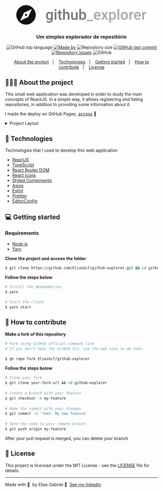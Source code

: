 <h1 align="center">
  <img src=".github/logo.svg" alt="Logo">
</h1>

<h3 align="center">
  Um simples explorador de repositório
</h3>

<p align="center">
  <img alt="GitHub top language" src="https://img.shields.io/github/languages/top/EliasGcf/github-explorer">
  <a href="https://www.linkedin.com/in/eliasgcf/" target="_blank" rel="noopener noreferrer"><img alt="Made by" src="https://img.shields.io/badge/made%20by-Elias%20Gabriel-%23"></a>
  <img alt="Repository size" src="https://img.shields.io/github/repo-size/EliasGcf/github-explorer">
  <a href="https://github.com/EliasGcf/github-explorer/commits/master">
    <img alt="GitHub last commit" src="https://img.shields.io/github/last-commit/EliasGcf/github-explorer">
  </a>
  <a href="https://github.com/EliasGcf/github-explorer/issues"><img alt="Repository issues" src="https://img.shields.io/github/issues/EliasGcf/github-explorer"></a>

  <img alt="GitHub" src="https://img.shields.io/github/license/EliasGcf/github-explorer">
</p>

<p align="center">
  <a href="#-about-the-project">About the project</a>&nbsp;&nbsp;&nbsp;|&nbsp;&nbsp;&nbsp;
  <a href="#-technologies">Technologies</a>&nbsp;&nbsp;&nbsp;|&nbsp;&nbsp;&nbsp;
  <a href="#-getting-started">Getting started</a>&nbsp;&nbsp;&nbsp;|&nbsp;&nbsp;&nbsp;
  <a href="#-how-to-contribute">How to contribute</a>&nbsp;&nbsp;&nbsp;|&nbsp;&nbsp;&nbsp;
  <a href="#-license">License</a>
</p>

## 👨🏻‍💻 About the project

This small web application was developed in order to study the main concepts of ReactJS. In a simple way, it allows registering and listing repositories, in addition to providing some information about it.

I made the deploy on GitHub Pages, [access](https://eliasgcf.github.io/github-explorer/) 📲

<details><summary>Project Layout</summary>
  <img alt="Dashboard-Dark" src="https://res.cloudinary.com/eliasgcf/image/upload/v1588186808/github-explorer/Captura_de_Tela_2020-04-29_a%CC%80s_15.55.32_rulsfk.png">
  <img alt="Repository-Dark" src="https://res.cloudinary.com/eliasgcf/image/upload/v1588186811/github-explorer/Captura_de_Tela_2020-04-29_a%CC%80s_15.55.44_inimy1.png">
  <img alt="Dashboard-Light" src="https://res.cloudinary.com/eliasgcf/image/upload/v1588187143/github-explorer/Captura_de_Tela_2020-04-29_a%CC%80s_16.05.24_z06pcs.png">
  <img alt="Repository-Light" src="https://res.cloudinary.com/eliasgcf/image/upload/v1588187172/github-explorer/Captura_de_Tela_2020-04-29_a%CC%80s_16.06.03_cancm1.png">
</details>

## 🚀 Technologies

Technologies that I used to develop this web application

- [ReactJS](https://reactjs.org/)
- [TypeScript](https://www.typescriptlang.org/)
- [React Router DOM](https://reacttraining.com/react-router/)
- [React Icons](https://react-icons.netlify.com/#/)
- [Styled Components](https://styled-components.com/)
- [Axios](https://github.com/axios/axios)
- [Eslint](https://eslint.org/)
- [Prettier](https://prettier.io/)
- [EditorConfig](https://editorconfig.org/)

## 💻 Getting started

### Requirements

- [Node.js](https://nodejs.org/en/)
- [Yarn](https://yarnpkg.com/)

**Clone the project and access the folder**

```bash
$ git clone https://github.com/EliasGcf/github-explorer.git && cd github-explorer
```

**Follow the steps below**

```bash
# Install the dependencies
$ yarn

# Start the client
$ yarn start
```

## 🤔 How to contribute

**Make a fork of this repository**

```bash
# Fork using GitHub official command line
# If you don't have the GitHub CLI, use the web site to do that.

$ gh repo fork EliasGcf/github-explorer
```

**Follow the steps below**

```bash
# Clone your fork
$ git clone your-fork-url && cd github-explorer

# Create a branch with your feature
$ git checkout -b my-feature

# Make the commit with your changes
$ git commit -m 'feat: My new feature'

# Send the code to your remote branch
$ git push origin my-feature
```

After your pull request is merged, you can delete your branch

## 📝 License

This project is licensed under the MIT License - see the [LICENSE](LICENSE) file for details.

---

Made with 💜&nbsp; by Elias Gabriel 👋 &nbsp;[See my linkedin](https://www.linkedin.com/in/eliasgcf/)
